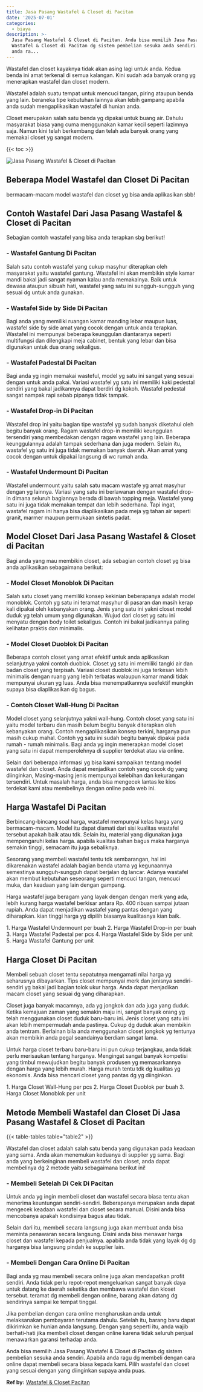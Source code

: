 ```yaml
---
title: Jasa Pasang Wastafel & Closet di Pacitan
date: '2025-07-01'
categories:
  - biaya
description: >-
  Jasa Pasang Wastafel & Closet di Pacitan. Anda bisa memilih Jasa Pasang
  Wastafel & Closet di Pacitan dg sistem pembelian sesuka anda sendiri. Apabila
  anda ra...
---
```


Wastafel dan closet kayaknya tidak akan asing lagi untuk anda. Kedua benda ini amat terkenal di semua kalangan. Kini sudah ada banyak orang yg menerapkan wastafel dan closet modern.

Wastafel adalah suatu tempat untuk mencuci tangan, piring ataupun benda yang lain. beraneka tipe kebutuhan lainnya akan lebih gampang apabila anda sudah mengaplikasikan wastafel di hunian anda.

Closet merupakan salah satu benda yg dipakai untuk buang air. Dahulu masyarakat biasa yang cuma menggunakan kamar kecil seperti lazimnya saja. Namun kini telah berkembang dan telah ada banyak orang yang memakai closet yg sangat modern.

{{< toc >}}

![Jasa Pasang Wastafel & Closet di Pacitan](/images/wastafel-closet-murah11.png)

## Beberapa Model Wastafel dan Closet Di Pacitan

bermacam-macam model wastafel dan closet yg bisa anda aplikasikan sbb!

## Contoh Wastafel Dari Jasa Pasang Wastafel & Closet di Pacitan

Sebagian contoh wastafel yang bisa anda terapkan sbg berikut!

### \- Wastafel Gantung Di Pacitan

Salah satu contoh wastafel yang cukup masyhur diterapkan oleh masyarakat yaitu wastafel gantung. Wastafel ini akan membikin style kamar mandi bakal jadi sangat nyaman kalau anda memakainya. Baik untuk dewasa ataupun sibuah hati, wastafel yang satu ini sungguh-sungguh yang sesuai dg untuk anda gunakan.

### \- Wastafel Side by Side Di Pacitan

Bagi anda yang memiliki ruangan kamar manding lebar maupun luas, wastafel side by side amat yang cocok dengan untuk anda terapkan. Wastafel ini mempunyai beberapa keunggulan diantaranya seperti multifungsi dan dilengkapi meja cabinet, bentuk yang lebar dan bisa digunakan untuk dua orang sekaligus.

### \- Wastafel Padestal Di Pacitan

Bagi anda yg ingin memakai wasteful, model yg satu ini sangat yang sesuai dengan untuk anda pakai. Variasi wastafel yg satu ini memiliki kaki pedestal sendiri yang bakal jadikannya dapat berdiri dg kokoh. Wastafel pedestal sangat nampak rapi sebab pipanya tidak tampak.

### \- Wastafel Drop-in Di Pacitan

Wastafel drop ini yaitu bagian tipe wastafel yg sudah banyak diketahui oleh begitu banyak orang. Ragam wastafel drop-in memiliki keunggulan tersendiri yang membedakan dengan ragam wastafel yang lain. Beberapa keunggulannya adalah tampak sederhana dan juga modern. Selain itu, wastafel yg satu ini juga tidak memakan banyak daerah. Akan amat yang cocok dengan untuk dipakai langsung di wc rumah anda.

### \- Wastafel Undermount Di Pacitan

Wastafel undermount yaitu salah satu macam wastafe yg amat masyhur dengan yg lainnya. Variasi yang satu ini berlawanan dengan wastafel drop-in dimana seluruh bagiannya berada di bawah topping meja. Wastafel yang satu ini juga tidak memakan tempat dan lebih sederhana. Tapi ingat, wastafel ragam ini hanya bisa diaplikasikan pada meja yg tahan air seperti granit, marmer maupun permukaan sintetis padat.

## Model Closet Dari Jasa Pasang Wastafel & Closet di Pacitan

Bagi anda yang mau membikin closet, ada sebagian contoh closet yg bisa anda aplikasikan sebagaimana berikut:

### \- Model Closet Monoblok Di Pacitan

Salah satu closet yang memiliki konsep kekinian beberapanya adalah model monoblok. Contoh yg satu ini teramat masyhur di pasaran dan masih kerap kali dipakai oleh kebanyakan orang. Jenis yang satu ini yakni closet model duduk yg telah umum yang digunakan. Wujud dari closet yg satu ini menyatu dengan body toilet sekaligus. Contoh ini bakal jadikannya paling kelihatan praktis dan minimalis.

### \- Model Closet Duoblok Di Pacitan

Beberapa contoh closet yang amat efektif untuk anda aplikasikan selanjutnya yakni contoh duoblok. Closet yg satu ini memiliki tangki air dan badan closet yang terpisah. Variasi closet duoblok ini juga terkesan lebih minimalis dengan ruang yang lebih terbatas walaupun kamar mandi tidak mempunyai ukuran yg luas. Anda bisa menempatkannya seefektif mungkin supaya bisa diaplikasikan dg bagus.

### \- Contoh Closet Wall-Hung Di Pacitan

Model closet yang selanjutnya yakni wall-hung. Contoh closet yang satu ini yaitu model terbaru dan masih belum begitu banyak diterapkan oleh kebanyakan orang. Contoh mengaplikasikan konsep terkini, harganya pun masih cukup mahal. Contoh yg satu ini sudah begitu banyak dipakai pada rumah - rumah minimalis. Bagi anda yg ingin menerapkan model closet yang satu ini dapat memperolehnya di supplier terdekat atau via online.

Selain dari beberapa informasi yg bisa kami sampaikan tentang model wastafel dan closet. Anda dapat menjadikan contoh yang cocok dg yang diinginkan, Masing-masing jenis mempunyai kelebihan dan kekurangan tersendiri. Untuk masalah harga, anda bisa mengecek lantas ke kios terdekat kami atau membelinya dengan online pada web ini.

## Harga Wastafel Di Pacitan

Berbincang-bincang soal harga, wastafel mempunyai kelas harga yang bermacam-macam. Model itu dapat diamati dari sisi kualitas wastafel tersebut apakah baik atau tdk. Selain itu, material yang digunakan juga mempengaruhi kelas harga. apabila kualitas bahan bagus maka harganya semakin tinggi, semacam itu juga sebaliknya.

Sesorang yang membeli wastafel tentu tdk sembarangan, hal ini dikarenakan wastafel adalah bagian benda utama yg kegunaannya semestinya sungguh-sungguh dapat berjalan dg lancar. Adanya wastafel akan membut kebutuhan seseorang seperti mencuci tangan, mencuci muka, dan keadaan yang lain dengan gampang.

Harga wastafel juga beragam yang layak dengan dengan merk yang ada, lebih kurang harga wastafel berkisar antara Rp. 400 ribuan sampai jutaan rupiah. Anda dapat menjadikan wastafel yang pantas dengan yang diharapkan. kian tinggi harga yg dipilih biasanya kualitasnya kian baik.

1\. Harga Wastafel Undermount per buah 2. Harga Wastafel Drop-in per buah 3. Harga Wastafel Padestal per pcs 4. Harga Wastafel Side by Side per unit 5. Harga Wastafel Gantung per unit

## Harga Closet Di Pacitan

Membeli sebuah closet tentu sepatutnya mengamati nilai harga yg seharusnya dibayarkan. Tips closet mempunyai merk dan jenisnya sendiri-sendiri yg bakal jadi bagian tolok ukur harga. Anda dapat menjadikan macam closet yang sesuai dg yang diharapkan.

Closet juga banyak macamnya, ada yg jongkok dan ada juga yang duduk. Ketika kemajuan zaman yang semakin maju ini, sangat banyak orang yg telah menggunakan closet duduk baru-baru ini. Jenis closet yang satu ini akan lebih mempermudah anda pastinya. Cukup dg duduk akan membikin anda tentram. Berlainan bila anda menggunakan closet jongkok yg tentunya akan membikin anda pegal seandainya berdiam sangat lama.

Untuk harga closet terbaru baru-baru ini pun cukup terjangkau, anda tidak perlu merisaukan tentang harganya. Mengingat sangat banyak kompetisi yang timbul mewujudkan begitu banyak produsen yg memasarkannya dengan harga yang lebih murah. Harga murah tentu tdk dg kualitas yg ekonomis. Anda bisa mencari closet yang pantas dg yg diinginkan.

1\. Harga Closet Wall-Hung per pcs 2. Harga Closet Duoblok per buah 3. Harga Closet Monoblok per unit

## Metode Membeli Wastafel dan Closet Di Jasa Pasang Wastafel & Closet di Pacitan

{{< table-tables table="table2" >}}

Wastafel dan closet adalah salah satu benda yang digunakan pada keadaan yang sama. Anda akan menemukan keduanya di supplier yg sama. Bagi anda yang berkeinginan membeli wastafel dan closet, anda dapat membelinya dg 2 metode yaitu sebagaimana berikut ini!

### \- Membeli Setelah Di Cek Di Pacitan

Untuk anda yg ingin membeli closet dan wastafel secara biasa tentu akan menerima keuntungan sendiri-sendiri. Beberapanya merupakan anda dapat mengecek keadaan wastafel dan closet secara manual. Disini anda bisa mencobanya apakah kondisinya bagus atau tidak.

Selain dari itu, membeli secara langsung juga akan membuat anda bisa meminta penawaran secara langsung. Disini anda bisa menawar harga closet dan wastafel kepada penjualnya. apabila anda tidak yang layak dg dg harganya bisa langsung pindah ke supplier lain.

### \- Membeli Dengan Cara Online Di Pacitan

Bagi anda yg mau membeli secara online juga akan mendapatkan profit sendiri. Anda tidak perlu repot-repot mengeluarkan sangat banyak daya untuk datang ke daerah seketika dan membawa wastafel dan kloset tersebut. teramat dg membeli dengan online, barang akan datang dg sendirinya sampai ke tempat tinggal.

Jika pembelian dengan cara online mengharuskan anda untuk melaksanakan pembayaran terutama dahulu. Setelah itu, barang baru dapat dikirimkan ke hunian anda langsung. Dengan yang seperti itu, anda wajib berhati-hati jika membeli closet dengan online karena tidak seluruh penjual menawarkan garansi terhadap anda.

Anda bisa memilih Jasa Pasang Wastafel & Closet di Pacitan dg sistem pembelian sesuka anda sendiri. Apabila anda ragu dg membeli dengan cara online dapat membeli secara biasa kepada kami. Pilih wastafel dan closet yang sesuai dengan yang diinginkan supaya anda puas.

**Ref by:** [Wastafel & Closet Pacitan](https://id.wikipedia.org/wiki/Wastafel)
